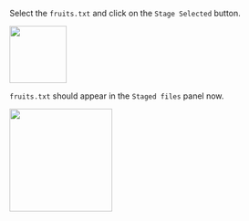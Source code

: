 Select the `fruits.txt` and click on the `Stage Selected` button.

<img src="{{baseUrl}}/gitAndGithub/commit/images/sourcetree_2.png" height="100" />
<p/>

`fruits.txt` should appear in the `Staged files` panel now.

<img src="{{baseUrl}}/gitAndGithub/commit/images/sourcetree_3.png" height="180" />
<p/>
